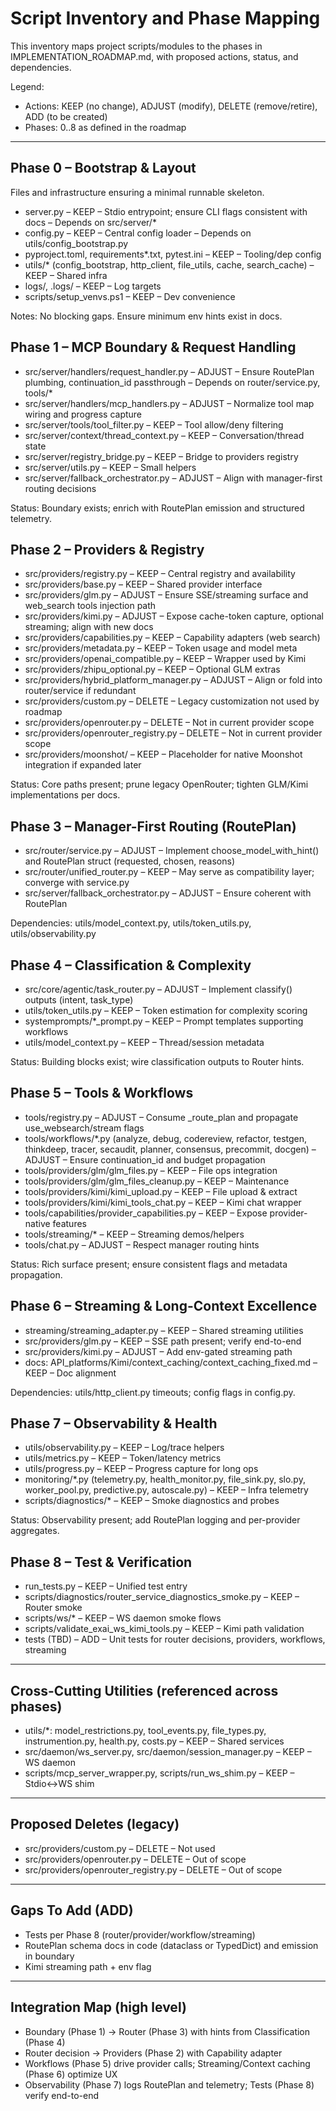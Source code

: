 # Script Inventory and Phase Mapping

This inventory maps project scripts/modules to the phases in IMPLEMENTATION_ROADMAP.md, with proposed actions, status, and dependencies.

Legend:
- Actions: KEEP (no change), ADJUST (modify), DELETE (remove/retire), ADD (to be created)
- Phases: 0..8 as defined in the roadmap

---

## Phase 0 – Bootstrap & Layout
Files and infrastructure ensuring a minimal runnable skeleton.

- server.py – KEEP – Stdio entrypoint; ensure CLI flags consistent with docs – Depends on src/server/*
- config.py – KEEP – Central config loader – Depends on utils/config_bootstrap.py
- pyproject.toml, requirements*.txt, pytest.ini – KEEP – Tooling/dep config
- utils/* (config_bootstrap, http_client, file_utils, cache, search_cache) – KEEP – Shared infra
- logs/, .logs/ – KEEP – Log targets
- scripts/setup_venvs.ps1 – KEEP – Dev convenience

Notes: No blocking gaps. Ensure minimum env hints exist in docs.

## Phase 1 – MCP Boundary & Request Handling
- src/server/handlers/request_handler.py – ADJUST – Ensure RoutePlan plumbing, continuation_id passthrough – Depends on router/service.py, tools/*
- src/server/handlers/mcp_handlers.py – ADJUST – Normalize tool map wiring and progress capture
- src/server/tools/tool_filter.py – KEEP – Tool allow/deny filtering
- src/server/context/thread_context.py – KEEP – Conversation/thread state
- src/server/registry_bridge.py – KEEP – Bridge to providers registry
- src/server/utils.py – KEEP – Small helpers
- src/server/fallback_orchestrator.py – ADJUST – Align with manager-first routing decisions

Status: Boundary exists; enrich with RoutePlan emission and structured telemetry.

## Phase 2 – Providers & Registry
- src/providers/registry.py – KEEP – Central registry and availability
- src/providers/base.py – KEEP – Shared provider interface
- src/providers/glm.py – ADJUST – Ensure SSE/streaming surface and web_search tools injection path
- src/providers/kimi.py – ADJUST – Expose cache-token capture, optional streaming; align with new docs
- src/providers/capabilities.py – KEEP – Capability adapters (web search)
- src/providers/metadata.py – KEEP – Token usage and model meta
- src/providers/openai_compatible.py – KEEP – Wrapper used by Kimi
- src/providers/zhipu_optional.py – KEEP – Optional GLM extras
- src/providers/hybrid_platform_manager.py – ADJUST – Align or fold into router/service if redundant
- src/providers/custom.py – DELETE – Legacy customization not used by roadmap
- src/providers/openrouter.py – DELETE – Not in current provider scope
- src/providers/openrouter_registry.py – DELETE – Not in current provider scope
- src/providers/moonshot/ – KEEP – Placeholder for native Moonshot integration if expanded later

Status: Core paths present; prune legacy OpenRouter; tighten GLM/Kimi implementations per docs.

## Phase 3 – Manager-First Routing (RoutePlan)
- src/router/service.py – ADJUST – Implement choose_model_with_hint() and RoutePlan struct (requested, chosen, reasons)
- src/router/unified_router.py – KEEP – May serve as compatibility layer; converge with service.py
- src/server/fallback_orchestrator.py – ADJUST – Ensure coherent with RoutePlan

Dependencies: utils/model_context.py, utils/token_utils.py, utils/observability.py

## Phase 4 – Classification & Complexity
- src/core/agentic/task_router.py – ADJUST – Implement classify() outputs (intent, task_type)
- utils/token_utils.py – KEEP – Token estimation for complexity scoring
- systemprompts/*_prompt.py – KEEP – Prompt templates supporting workflows
- utils/model_context.py – KEEP – Thread/session metadata

Status: Building blocks exist; wire classification outputs to Router hints.

## Phase 5 – Tools & Workflows
- tools/registry.py – ADJUST – Consume _route_plan and propagate use_websearch/stream flags
- tools/workflows/*.py (analyze, debug, codereview, refactor, testgen, thinkdeep, tracer, secaudit, planner, consensus, precommit, docgen) – ADJUST – Ensure continuation_id and budget propagation
- tools/providers/glm/glm_files.py – KEEP – File ops integration
- tools/providers/glm/glm_files_cleanup.py – KEEP – Maintenance
- tools/providers/kimi/kimi_upload.py – KEEP – File upload & extract
- tools/providers/kimi/kimi_tools_chat.py – KEEP – Kimi chat wrapper
- tools/capabilities/provider_capabilities.py – KEEP – Expose provider-native features
- tools/streaming/* – KEEP – Streaming demos/helpers
- tools/chat.py – ADJUST – Respect manager routing hints

Status: Rich surface present; ensure consistent flags and metadata propagation.

## Phase 6 – Streaming & Long-Context Excellence
- streaming/streaming_adapter.py – KEEP – Shared streaming utilities
- src/providers/glm.py – KEEP – SSE path present; verify end-to-end
- src/providers/kimi.py – ADJUST – Add env-gated streaming path
- docs: API_platforms/Kimi/context_caching/context_caching_fixed.md – KEEP – Doc alignment

Dependencies: utils/http_client.py timeouts; config flags in config.py.

## Phase 7 – Observability & Health
- utils/observability.py – KEEP – Log/trace helpers
- utils/metrics.py – KEEP – Token/latency metrics
- utils/progress.py – KEEP – Progress capture for long ops
- monitoring/*.py (telemetry.py, health_monitor.py, file_sink.py, slo.py, worker_pool.py, predictive.py, autoscale.py) – KEEP – Infra telemetry
- scripts/diagnostics/* – KEEP – Smoke diagnostics and probes

Status: Observability present; add RoutePlan logging and per-provider aggregates.

## Phase 8 – Test & Verification
- run_tests.py – KEEP – Unified test entry
- scripts/diagnostics/router_service_diagnostics_smoke.py – KEEP – Router smoke
- scripts/ws/* – KEEP – WS daemon smoke flows
- scripts/validate_exai_ws_kimi_tools.py – KEEP – Kimi path validation
- tests (TBD) – ADD – Unit tests for router decisions, providers, workflows, streaming

---

## Cross-Cutting Utilities (referenced across phases)
- utils/*: model_restrictions.py, tool_events.py, file_types.py, instrumention.py, health.py, costs.py – KEEP – Shared services
- src/daemon/ws_server.py, src/daemon/session_manager.py – KEEP – WS daemon
- scripts/mcp_server_wrapper.py, scripts/run_ws_shim.py – KEEP – Stdio↔WS shim

---

## Proposed Deletes (legacy)
- src/providers/custom.py – DELETE – Not used
- src/providers/openrouter.py – DELETE – Out of scope
- src/providers/openrouter_registry.py – DELETE – Out of scope

---

## Gaps To Add (ADD)
- Tests per Phase 8 (router/provider/workflow/streaming)
- RoutePlan schema docs in code (dataclass or TypedDict) and emission in boundary
- Kimi streaming path + env flag

---

## Integration Map (high level)
- Boundary (Phase 1) → Router (Phase 3) with hints from Classification (Phase 4)
- Router decision → Providers (Phase 2) with Capability adapter
- Workflows (Phase 5) drive provider calls; Streaming/Context caching (Phase 6) optimize UX
- Observability (Phase 7) logs RoutePlan and telemetry; Tests (Phase 8) verify end-to-end

